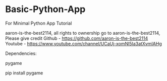 # Basic-Python-App
For Minimal Python App Tutorial

aaron-is-the-best2114, all rights to ownership go to aaron-is-the-best2114, Please give credit
Github - https://github.com/aaron-is-the-best2114
Youtube - https://www.youtube.com/channel/UCaUj-xomNl5Ia3atXvmIAHg

Dependencies:

pygame

pip install pygame
